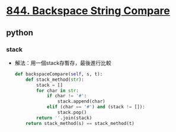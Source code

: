 # [844. Backspace String Compare](https://leetcode.com/problems/backspace-string-compare/description/)
## python
### stack
* 解法：用一個stack存暫存，最後進行比較
    ```python
    def backspaceCompare(self, s, t):
        def stack_method(str):
            stack = []
            for char in str:
                if char != '#':
                    stack.append(char)
                elif (char == '#') and (stack != []):
                    stack.pop()
            return ''.join(stack)
        return stack_method(s) == stack_method(t)
    ```